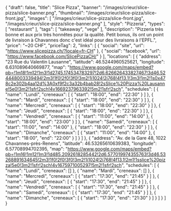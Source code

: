 {
    "draft": false,
    "title": "Slice Pizza",
    "banner": "/images/crieur/slice-pizza/slice-banner.png",
    "thumbnail": "/images/crieur/slice-pizza/slice-front.jpg",
    "images": [
        "/images/crieur/slice-pizza/slice-front.jpg",
        "/images/crieur/slice-pizza/slice-banner.png"
    ],
    "style": "Pizzeria",
    "types": [
        "restaurant"
    ],
    "tags": [
        "takeaway",
        "vege"
    ],
    "description": "Pizzeria très bonne et aux prix très honnêtes pour la qualité. Petit bonus, ils ont un point de livraison à Chavannes donc c'est idéal pour des livraisons à l'EPFL.",
    "price": "~20 CHF",
    "priceTag": 2,
    "links": [
        {
            "social": "site",
            "url": "https://www.slicepizza.ch/?locale=fr-CH"
        },
        {
            "social": "facebook",
            "url": "https://www.facebook.com/SlicePizzaCH/"
        }
    ],
    "locations": [
        {
            "address": "23 Rue du Valentin Lausanne",
            "latitude": 46.5244960525621,
            "longitude": 6.631089640669877,
            "map": "https://www.google.com/maps/embed?pb=!1m18!1m12!1m3!1d2745.174534783297!2d6.626626433827467!3d46.524448003339494!2m3!1f0!2f0!3f0!3m2!1i1024!2i768!4f13.1!3m3!1m2!1s0x478c2e302b4aa12d%3A0xf9f2c3a32b4bab28!2sSlice%20Pizza%20Lausanne!5e0!3m2!1sfr!2sch!4v1669237963392!5m2!1sfr!2sch",
            "schedules": [
                {
                    "name": "Lundi",
                    "creneaux": [
                        {
                            "start": "18:00",
                            "end": "22:30"
                        }
                    ]
                },
                {
                    "name": "Mardi",
                    "creneaux": [
                        {
                            "start": "18:00",
                            "end": "22:30"
                        }
                    ]
                },
                {
                    "name": "Mercredi",
                    "creneaux": [
                        {
                            "start": "18:00",
                            "end": "22:30"
                        }
                    ]
                },
                {
                    "name": "Jeudi",
                    "creneaux": [
                        {
                            "start": "18:00",
                            "end": "22:30"
                        }
                    ]
                },
                {
                    "name": "Vendredi",
                    "creneaux": [
                        {
                            "start": "11:00",
                            "end": "14:00"
                        },
                        {
                            "start": "18:00",
                            "end": "23:00"
                        }
                    ]
                },
                {
                    "name": "Samedi",
                    "creneaux": [
                        {
                            "start": "11:00",
                            "end": "14:00"
                        },
                        {
                            "start": "18:00",
                            "end": "22:30"
                        }
                    ]
                },
                {
                    "name": "Dimanche",
                    "creneaux": [
                        {
                            "start": "11:00",
                            "end": "14:00"
                        },
                        {
                            "start": "18:00",
                            "end": "22:00"
                        }
                    ]
                }
            ]
        },
        {
            "address": "Av. de la Gare 48, 1022 Chavannes-près-Renens",
            "latitude": 46.53265610639383,
            "longitude": 6.57708994702395,
            "map": "https://www.google.com/maps/embed?pb=!1m16!1m12!1m3!1d485.2092618285442!2d6.577019974355763!3d46.53268891634645!2m3!1f0!2f0!3f0!3m2!1i1024!2i768!4f13.1!2m1!1sslice%20pizza!5e0!3m2!1sfr!2sch!4v1675971005297!5m2!1sfr!2sch",
            "schedules": [
                {
                    "name": "Lundi",
                    "creneaux": []
                },
                {
                    "name": "Mardi",
                    "creneaux": []
                },
                {
                    "name": "Mercredi",
                    "creneaux": [
                        {
                            "start": "17:30",
                            "end": "21:45"
                        }
                    ]
                },
                {
                    "name": "Jeudi",
                    "creneaux": [
                        {
                            "start": "17:30",
                            "end": "21:45"
                        }
                    ]
                },
                {
                    "name": "Vendredi",
                    "creneaux": [
                        {
                            "start": "17:30",
                            "end": "21:45"
                        }
                    ]
                },
                {
                    "name": "Samedi",
                    "creneaux": [
                        {
                            "start": "17:30",
                            "end": "21:45"
                        }
                    ]
                },
                {
                    "name": "Dimanche",
                    "creneaux": [
                        {
                            "start": "17:30",
                            "end": "21:30"
                        }
                    ]
                }
            ]
        }
    ]
}